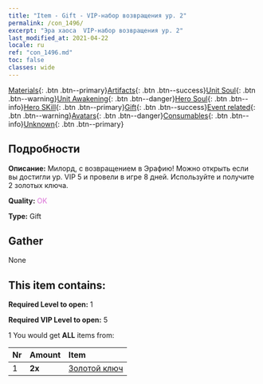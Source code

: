 ```yaml
---
title: "Item - Gift - VIP-набор возвращения ур. 2"
permalink: /con_1496/
excerpt: "Эра хаоса  VIP-набор возвращения ур. 2"
last_modified_at: 2021-04-22
locale: ru
ref: "con_1496.md"
toc: false
classes: wide
---
```

 [Materials](/ItemsRU/){: .btn .btn--primary}[Artifacts](/ItemsRU/Artifacts/){: .btn .btn--success}[Unit Soul](/ItemsRU/UnitSoul/){: .btn .btn--warning}[Unit Awakening](/ItemsRU/UnitAwakening/){: .btn .btn--danger}[Hero Soul](/ItemsRU/HeroSoul/){: .btn .btn--info}[Hero SKill](/ItemsRU/HeroSkill/){: .btn .btn--primary}[Gift](/ItemsRU/Gift/){: .btn .btn--success}[Event related](/ItemsRU/Events/){: .btn .btn--warning}[Avatars](/ItemsRU/Avatars/){: .btn .btn--danger}[Consumables](/ItemsRU/Consumables/){: .btn .btn--info}[Unknown](/ItemsRU/Unknown/){: .btn .btn--primary}

## Подробности
 **Описание:** Милорд, с возвращением в Эрафию! Можно открыть если вы достигли ур. VIP 5 и провели в игре 8 дней. Используйте и получите 2 золотых ключа.

 **Quality:** <span style="color: #DA70D6">OK</span>

 **Type:** Gift

## Gather

  None

## This item contains:

 **Required Level to open:** 1

 **Required VIP Level to open:** 5

 1 You would get **ALL** items  from:

  | Nr | Amount |     Item    |
  |:---|:-------|:------------|
  | 1 |  **2x** | [Золотой ключ](/ru/Items/con_783/) |  | 
